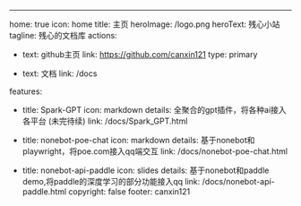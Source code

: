 ---
home: true
icon: home
title: 主页
heroImage: /logo.png
heroText: 残心小站
tagline: 残心的文档库
actions:
  - text: github主页
    link: https://github.com/canxin121
    type: primary

  - text: 文档
    link: /docs

features:

  - title: Spark-GPT
    icon: markdown
    details: 全聚合的gpt插件，将各种ai接入各平台 (未完待续)
    link: /docs/Spark_GPT.html
  - title: nonebot-poe-chat
    icon: markdown
    details: 基于nonebot和playwright，将poe.com接入qq端交互
    link: /docs/nonebot-poe-chat.html

  - title: nonebot-api-paddle
    icon: slides
    details: 基于nonebot和paddle demo,将paddle的深度学习的部分功能接入qq
    link: /docs/nonebot-api-paddle.html
copyright: false
footer: canxin121
